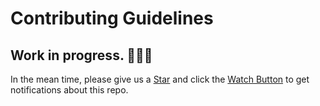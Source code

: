 # Contributing Guidelines

## Work in progress. 👩🏽‍🏭

In the mean time, please give us a [Star](https://github.com/Timonwa/techroadmap) and click the [Watch Button](https://github.com/Timonwa/techroadmap) to get notifications about this repo.
